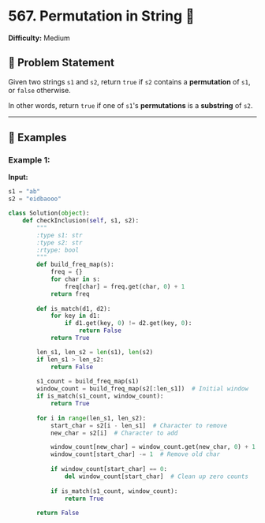 # 567. Permutation in String 🚀

**Difficulty:** Medium  

## 🔹 Problem Statement  
Given two strings `s1` and `s2`, return `true` if `s2` contains a **permutation** of `s1`, or `false` otherwise.  

In other words, return `true` if one of `s1`'s **permutations** is a **substring** of `s2`.  

---

## 🔹 Examples  

### **Example 1:**
**Input:**  
```python
s1 = "ab"
s2 = "eidbaooo"
```

```python
class Solution(object):
    def checkInclusion(self, s1, s2):
        """
        :type s1: str
        :type s2: str
        :rtype: bool
        """
        def build_freq_map(s):
            freq = {}
            for char in s:
                freq[char] = freq.get(char, 0) + 1
            return freq
        
        def is_match(d1, d2):
            for key in d1:
                if d1.get(key, 0) != d2.get(key, 0):
                    return False
            return True

        len_s1, len_s2 = len(s1), len(s2)
        if len_s1 > len_s2:
            return False
        
        s1_count = build_freq_map(s1)
        window_count = build_freq_map(s2[:len_s1])  # Initial window
        if is_match(s1_count, window_count):
            return True
        
        for i in range(len_s1, len_s2):
            start_char = s2[i - len_s1]  # Character to remove
            new_char = s2[i]  # Character to add

            window_count[new_char] = window_count.get(new_char, 0) + 1  # Add new char
            window_count[start_char] -= 1  # Remove old char
            
            if window_count[start_char] == 0:
                del window_count[start_char]  # Clean up zero counts
            
            if is_match(s1_count, window_count):
                return True
        
        return False


